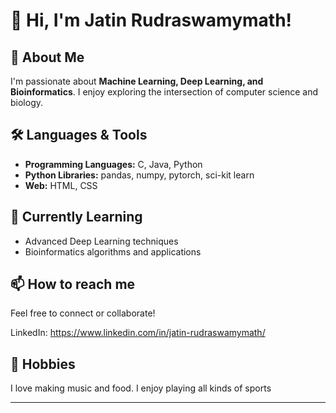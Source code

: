 # 👋 Hi, I'm Jatin Rudraswamymath!

## 🚀 About Me

I'm passionate about **Machine Learning, Deep Learning, and Bioinformatics**. I enjoy exploring the intersection of computer science and biology.

## 🛠️ Languages & Tools

- **Programming Languages:** C, Java, Python
- **Python Libraries:** pandas, numpy, pytorch, sci-kit learn
- **Web:** HTML, CSS

## 🌱 Currently Learning

- Advanced Deep Learning techniques
- Bioinformatics algorithms and applications

## 📫 How to reach me

Feel free to connect or collaborate!  
<!-- Add your email, LinkedIn, or other contact info here -->
LinkedIn: https://www.linkedin.com/in/jatin-rudraswamymath/

## 🏀 Hobbies

I love making music and food. I enjoy playing all kinds of sports

---

<!--
**nitaj23/nitaj23** is a ✨ special ✨ repository because its README will appear on your GitHub profile.
-->


<!---
nitaj23/nitaj23 is a ✨ special ✨ repository because its `README.md` (this file) appears on your GitHub profile.
You can click the Preview link to take a look at your changes.
--->
